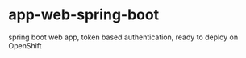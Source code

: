 app-web-spring-boot
===================

spring boot web app, token based authentication, ready to deploy on OpenShift

